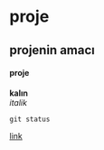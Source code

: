 # proje

## projenin amacı

#### proje
**kalın** <br/>
*italik*

`git status`

[link](https://www.google.com)
